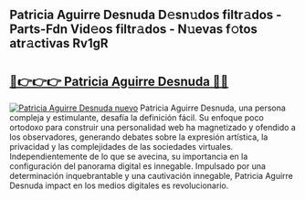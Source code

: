 ## Patricia Aguirre Desnuda D𝚎sn𝚞dos filtr𝚊dos - Parts-Fdn Vid𝚎os filtr𝚊dos - N𝚞evas f𝚘tos atr𝚊ctivas Rv1gR

# <h2><a href="http://mbc8q8.tromn.icu/?c=Patricia+Aguirre+Desnuda">🔗👉👉👉 Patricia Aguirre Desnuda 🔗🔗</a></h2>

[![Patricia Aguirre Desnuda nuevo](https://i.imgur.com/pEAQMta.gif)](http://mbc8q8.tromn.icu/?c=Patricia+Aguirre+Desnuda)
Patricia Aguirre Desnuda, una persona compleja y estimulante, desafía la definición fácil. Su enfoque poco ortodoxo para construir una personalidad web ha magnetizado y ofendido a los observadores, generando debates sobre la expresión artística, la privacidad y las complejidades de las sociedades virtuales. Independientemente de lo que se avecina, su importancia en la configuración del panorama digital es innegable. Impulsado por una determinación inquebrantable y una cautivación innegable, Patricia Aguirre Desnuda impact en los medios digitales es revolucionario.
